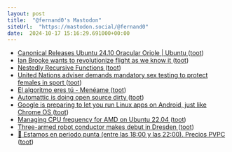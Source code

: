 ```yaml
---
layout: post
title:  "@fernand0's Mastodon"
siteUrl:  "https://mastodon.social/@fernand0"
date:  2024-10-17 15:16:29.691000+00:00
---
```

*  [Canonical Releases Ubuntu 24.10 Oracular Oriole \| Ubuntu ](https://ubuntu.com/blog/canonical-releases-ubuntu-24-10-oracular-oriol) ([toot](https://mastodon.social/@fernand0/113323421839580959))
*  [Ian Brooke wants to revolutionize flight as we know it ](https://bigthink.com/the-future/jet-engine) ([toot](https://mastodon.social/@fernand0/113323262115936327))
*  [Nestedly Recursive Functions ](https://writings.stephenwolfram.com/2024/09/nestedly-recursive-functions) ([toot](https://mastodon.social/@fernand0/113322473862713148))
*  [United Nations adviser demands mandatory sex testing to protect females in sport ](https://www.telegraph.co.uk/sport/2024/10/08/united-nations-mandatory-sex-testing-protect-females-sport) ([toot](https://mastodon.social/@fernand0/113322200651138103))
*  [El algoritmo eres tú - Menéame ](https://blog.meneame.net/2024/10/11/el-algoritmo-eres-tu) ([toot](https://mastodon.social/@fernand0/113322121635920565))
*  [Automattic is doing open source dirty ](https://world.hey.com/dhh/automattic-is-doing-open-source-dirty-b95cf12) ([toot](https://mastodon.social/@fernand0/113321834404552626))
*  [Google is preparing to let you run Linux apps on Android, just like Chrome OS ](https://www.androidauthority.com/android-linux-terminal-app-3489887) ([toot](https://mastodon.social/@fernand0/113320901871103188))
*  [Managing CPU frequency for AMD on Ubuntu 22.04 ](https://smalldatum.blogspot.com/2024/10/managing-cpu-frequency-for-amd-on.htm) ([toot](https://mastodon.social/@fernand0/113320172912238517))
*  [Three-armed robot conductor makes debut in Dresden ](https://www.theguardian.com/world/2024/oct/13/three-armed-robot-maira-pro-s-conductor-makes-debut-dresden?CMP=twt_a-music_b-gdnclassica) ([toot](https://mastodon.social/@fernand0/113318371004446139))
*  [🔴 Estamos en periodo punta (entre las 18:00 y las 22:00). Precios PVPC ](https://mastodon.social/@fernand0/113318236899553626) ([toot](https://mastodon.social/@fernand0/113318236899553626))

